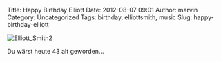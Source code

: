 Title: Happy Birthday Elliott
Date: 2012-08-07 09:01
Author: marvin
Category: Uncategorized
Tags: birthday, elliottsmith, music
Slug: happy-birthday-elliott

![Elliott_Smith2]({static}/images/Elliott_Smith2.jpg)

Du wärst heute 43 alt geworden...


